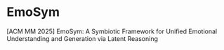 # EmoSym
[ACM MM 2025] EmoSym: A Symbiotic Framework for Unified Emotional Understanding and Generation via Latent Reasoning
